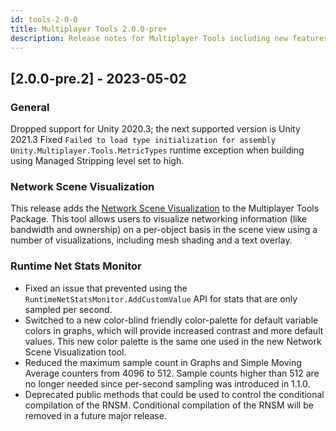 ```yaml
---
id: tools-2-0-0
title: Multiplayer Tools 2.0.0-pre+
description: Release notes for Multiplayer Tools including new features, updates, bug fixes, known issues, and information to help you upgrade.
---
```


## [2.0.0-pre.2] - 2023-05-02

### General

Dropped support for Unity 2020.3; the next supported version is Unity 2021.3
Fixed `Failed to load type initialization for assembly Unity.Multiplayer.Tools.MetricTypes` runtime exception when building using Managed Stripping level set to high.

### Network Scene Visualization

This release adds the [Network Scene Visualization](../../tools/network-scene-vis.md) to the Multiplayer Tools Package. This tool allows users to visualize networking information (like bandwidth and ownership) on a per-object basis in the scene view using a number of visualizations, including mesh shading and a text overlay.

### Runtime Net Stats Monitor

* Fixed an issue that prevented using the `RuntimeNetStatsMonitor.AddCustomValue` API for stats that are only sampled per second.
* Switched to a new color-blind friendly color-palette for default variable colors in graphs, which will provide increased contrast and more default values. This new color palette is the same one used in the new Network Scene Visualization tool.
* Reduced the maximum sample count in Graphs and Simple Moving Average counters from 4096 to 512. Sample counts higher than 512 are no longer needed since per-second sampling was introduced in 1.1.0.
* Deprecated public methods that could be used to control the conditional compilation of the RNSM. Conditional compilation of the RNSM will be removed in a future major release.